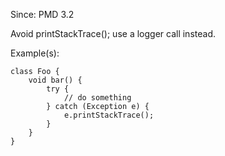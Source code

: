 Since: PMD 3.2

Avoid printStackTrace(); use a logger call instead.

Example(s):
```
class Foo {
    void bar() {
        try {
            // do something
        } catch (Exception e) {
            e.printStackTrace();
        }
    }
}
```
